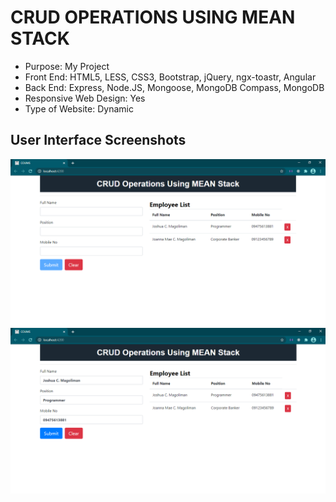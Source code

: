 # CRUD OPERATIONS USING MEAN STACK

* Purpose: My Project
* Front End: HTML5, LESS, CSS3, Bootstrap, jQuery, ngx-toastr, Angular
* Back End: Express, Node.JS, Mongoose, MongoDB Compass, MongoDB
* Responsive Web Design: Yes
* Type of Website: Dynamic

<h2> User Interface Screenshots </h2> 
  <img src="SCREENSHOTS/PIC1.png">
    
  <img src="SCREENSHOTS/PIC2.png">
	